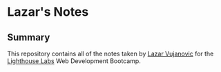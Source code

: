 # Lazar's Notes

## Summary

This repository contains all of the notes taken by [Lazar Vujanovic](https://github.com/LazarusLaminin) for the [Lighthouse Labs](https://www.lighthouselabs.ca/) Web Development Bootcamp.

